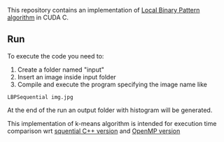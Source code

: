 This repository contains an implementation of [Local Binary Pattern algorithm](https://en.wikipedia.org/wiki/Local_binary_patterns) in CUDA C.


## Run
To execute the code you need to:
1. Create a folder named "input"
2. Insert an image inside input folder
3. Compile and execute the program specifying the image name like
```
LBPSequential img.jpg
```
At the end of the run an output folder with histogram will be generated.

This implementation of k-means algorithm is intended for execution time comparison wrt 
[squential C++ version](https://github.com/MarcoSolarino/LBPSequential/tree/master) and 
[OpenMP version](https://github.com/daikon899/LBP_OpenMP)
